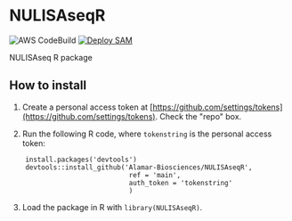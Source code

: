 # NULISAseqR

![AWS CodeBuild](https://codebuild.us-west-1.amazonaws.com/badges?uuid=eyJlbmNyeXB0ZWREYXRhIjoib045RnFOTFB4Wmo5OHBDTGJySnNJK3dtN2I3a0MwQm96UVZyMnp1anl3cGZtMWs5dVowMVl5TVlLUEw4RnNiZWlscnNTdE5KV2xQSlVyN3YrZUVvYTZRPSIsIml2UGFyYW1ldGVyU3BlYyI6InNtclNBUGloQjJEdytnMUQiLCJtYXRlcmlhbFNldFNlcmlhbCI6MX0%3D&branch=main)
[![Deploy SAM](https://github.com/Alamar-Biosciences/NULISAseqR/actions/workflows/deploy_sam.yml/badge.svg)](https://github.com/Alamar-Biosciences/NULISAseqR/actions/workflows/deploy_sam.yml)

NULISAseq R package

## How to install

1. Create a personal access token at 
[https://github.com/settings/tokens](https://github.com/settings/tokens). Check the "repo" box.

2. Run the following R code, where `tokenstring` is the personal access token:
```
    install.packages('devtools')
    devtools::install_github('Alamar-Biosciences/NULISAseqR',
                              ref = 'main',
                              auth_token = 'tokenstring'
                              )
```

3. Load the package in R with `library(NULISAseqR)`.
